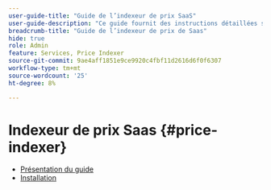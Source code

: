 ```yaml
---
user-guide-title: "Guide de l’indexeur de prix SaaS"
user-guide-description: "Ce guide fournit des instructions détaillées sur l’utilisation de l’indexeur de prix SaaS."
breadcrumb-title: "Guide de l’indexeur de prix de Saas"
hide: true
role: Admin
feature: Services, Price Indexer
source-git-commit: 9ae4aff1851e9ce9920c4fbf11d2616d6f0f6307
workflow-type: tm+mt
source-wordcount: '25'
ht-degree: 8%

---
```


# Indexeur de prix Saas {#price-indexer}

- [Présentation du guide](index.md)
- [Installation](installation.md)

